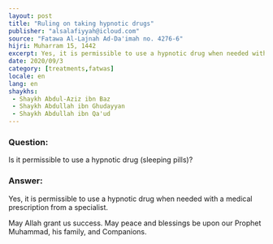 ```yaml
---
layout: post
title: "Ruling on taking hypnotic drugs"
publisher: "alsalafiyyah@icloud.com"
source: "Fatawa Al-Lajnah Ad-Da'imah no. 4276-6"
hijri: Muharram 15, 1442
excerpt: Yes, it is permissible to use a hypnotic drug when needed with a medical prescription from a specialist.
date: 2020/09/3
category: [treatments,fatwas]
locale: en
lang: en
shaykhs: 
 - Shaykh Abdul-Aziz ibn Baz
 - Shaykh Abdullah ibn Ghudayyan
 - Shaykh Abdullah ibn Qa'ud
---
```


### Question:
Is it permissible to use a hypnotic drug (sleeping pills)? 

### Answer:
Yes, it is permissible to use a hypnotic drug when needed with a medical prescription from a specialist.

May Allah grant us success. May peace and blessings be upon our Prophet Muhammad, his family, and Companions. 
